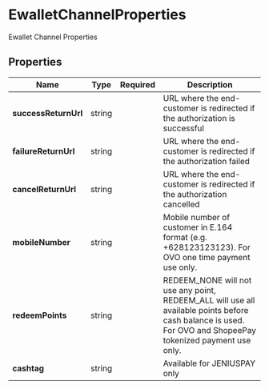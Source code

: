 # EwalletChannelProperties

Ewallet Channel Properties

## Properties

| Name | Type | Required | Description |
| ------------ | ------------- | ------------- | ------------- |
| **successReturnUrl** | string |  | URL where the end-customer is redirected if the authorization is successful |
**failureReturnUrl** | string |  | URL where the end-customer is redirected if the authorization failed |
**cancelReturnUrl** | string |  | URL where the end-customer is redirected if the authorization cancelled |
**mobileNumber** | string |  | Mobile number of customer in E.164 format (e.g. +628123123123). For OVO one time payment use only. |
**redeemPoints** | string |  | REDEEM_NONE will not use any point, REDEEM_ALL will use all available points before cash balance is used. For OVO and ShopeePay tokenized payment use only. |
**cashtag** | string |  | Available for JENIUSPAY only |


